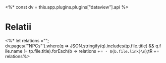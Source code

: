 <%* 
const dv = this.app.plugins.plugins["dataview"].api 
%>
# Relatii
<%* let relations =""; dv.pages('"NPCs"').where(q => JSON.stringify(q).includes(tp.file.title) && q.file.name != tp.file.title).forEach(b => relations +=` - ${b.file.link}\n`);tR += relations%>

